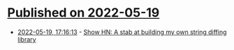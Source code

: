 # [Published on 2022-05-19](index.md)

* [2022-05-19, 17:16:13](https://news.ycombinator.com/item?id=31437369) - [Show HN: A stab at building my own string diffing library](https://news.ycombinator.com/item?id=31437369)
